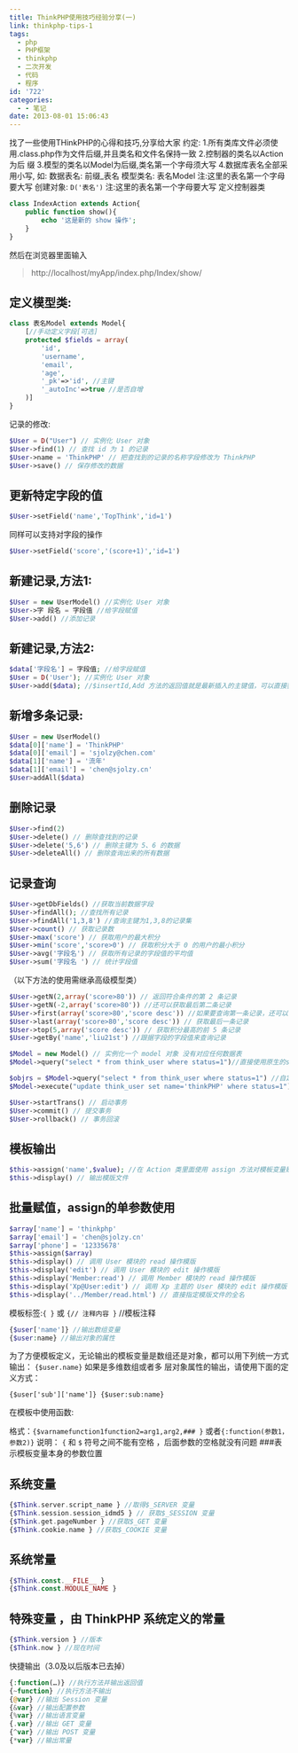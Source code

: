 ```yaml
---
title: ThinkPHP使用技巧经验分享(一)
link: thinkphp-tips-1
tags:
  - php
  - PHP框架
  - thinkphp
  - 二次开发
  - 代码
  - 程序
id: '722'
categories:
  - - 笔记
date: 2013-08-01 15:06:43
---
```


找了一些使用THinkPHP的心得和技巧,分享给大家 约定: 1.所有类库文件必须使用.class.php作为文件后缀,并且类名和文件名保持一致 2.控制器的类名以Action为后 缀 3.模型的类名以Model为后缀,类名第一个字母须大写 4.数据库表名全部采用小写, 如: 数据表名: 前缀_表名 模型类名: 表名Model 注:这里的表名第一个字母要大写 创建对象: `D('表名')` 注:这里的表名第一个字母要大写 定义控制器类

```php
class IndexAction extends Action{
    public function show(){
        echo '这是新的 show 操作';
    }
}
```

然后在浏览器里面输入

> http://localhost/myApp/index.php/Index/show/

## 定义模型类:

```php
class 表名Model extends Model{
    [//手动定义字段[可选]
    protected $fields = array(
        'id',
        'username',
        'email',
        'age',
        '_pk'=>'id', //主键
        '_autoInc'=>true //是否自增
    )]
}
```

记录的修改:

```php
$User = D("User") // 实例化 User 对象
$User->find(1) // 查找 id 为 1 的记录
$User->name = 'ThinkPHP' // 把查找到的记录的名称字段修改为 ThinkPHP
$User->save() // 保存修改的数据
```

## 更新特定字段的值

```php
$User->setField('name','TopThink','id=1')
```

同样可以支持对字段的操作

```php
$User->setField('score','(score+1)','id=1')
```

## 新建记录,方法1:

```php
$User = new UserModel() //实例化 User 对象
$User->字 段名 = 字段值 //给字段赋值
$User->add() //添加记录
```

## 新建记录,方法2:

```php
$data['字段名'] = 字段值; //给字段赋值
$User = D('User'); //实例化 User 对象
$User->add($data); //$insertId,Add 方法的返回值就是最新插入的主键值，可以直接获取。
```

## 新增多条记录:

```php
$User = new UserModel()
$data[0]['name'] = 'ThinkPHP'
$data[0]['email'] = 'sjolzy@chen.com'
$data[1]['name'] = '流年'
$data[1]['email'] = 'chen@sjolzy.cn'
$User>addAll($data)
```

## 删除记录

```php
$User->find(2)
$User->delete() // 删除查找到的记录
$User->delete('5,6') // 删除主键为 5、6 的数据
$User->deleteAll() // 删除查询出来的所有数据
```

## 记录查询

```php
$User->getDbFields() //获取当前数据字段
$User->findAll(); //查找所有记录
$User->findAll('1,3,8') //查询主键为1,3,8的记录集
$User->count() // 获取记录数
$User->max('score') // 获取用户的最大积分
$User->min('score','score>0') // 获取积分大于 0 的用户的最小积分
$User->avg('字段名') // 获取所有记录的字段值的平均值
$User->sum('字段名 ') // 统计字段值
```

（以下方法的使用需继承高级模型类）

```php
$User->getN(2,array('score>80')) // 返回符合条件的第 2 条记录
$User->getN(-2,array('score>80')) //还可以获取最后第二条记录
$User->first(array('score>80','score desc')) //如果要查询第一条记录，还可以使用
$User->last(array('score>80','score desc')) // 获取最后一条记录
$User->top(5,array('score desc')) // 获取积分最高的前 5 条记录
$User->getBy('name','liu21st') //跟据字段的字段值来查询记录

$Model = new Model() // 实例化一个 model 对象 没有对应任何数据表
$Model->query("select * from think_user where status=1")//直接使用原生的sql语句

$objrs = $Model->query("select * from think_user where status=1") //自定义查询
$Model->execute("update think_user set name='thinkPHP' where status=1") //用于更新和写入数据的 sql 操作，返回影响的记录数

$User->startTrans() // 启动事务
$User->commit() // 提交事务
$User->rollback() // 事务回滚
```

## 模板输出

```php
$this->assign('name',$value); //在 Action 类里面使用 assign 方法对模板变量赋值，无论何种变量类型都统一使用 assign 赋值
$this->display() // 输出模版文件
```

## 批量赋值，assign的单参数使用

```php
$array['name'] = 'thinkphp'
$array['email'] = 'chen@sjolzy.cn'
$array['phone'] = '12335678'
$this->assign($array)
$this->display() // 调用 User 模块的 read 操作模版
$this->display('edit') // 调用 User 模块的 edit 操作模版
$this->display('Member:read') // 调用 Member 模块的 read 操作模版
$this->display('Xp@User:edit') // 调用 Xp 主题的 User 模块的 edit 操作模版
$this->display('../Member/read.html') // 直接指定模版文件的全名
```

模板标签:`{ }` 或 `{// 注释内容 }` //模板注释

```php
{$user['name']} //输出数组变量
{$user:name} //输出对象的属性
```

为了方便模板定义，无论输出的模板变量是数组还是对象，都可以用下列统一方式输出： `{$user.name}` 如果是多维数组或者多 层对象属性的输出，请使用下面的定义方式：

`{$user['sub']['name']} {$user:sub:name}`

在模板中使用函数:

格式：`{$varnamefunction1function2=arg1,arg2,### }` 或者`{:function(参数1，参数2)}` 说明： `{` 和 `$` 符号之间不能有空格 ，后面参数的空格就没有问题 ###表示模板变量本身的参数位置 

## 系统变量

```php
{$Think.server.script_name } //取得$_SERVER 变量
{$Think.session.session_idmd5 } // 获取$_SESSION 变量
{$Think.get.pageNumber } //获取$_GET 变量
{$Think.cookie.name } //获取$_COOKIE 变量
```

## 系统常量

```php
{$Think.const.__FILE__ }
{$Think.const.MODULE_NAME }
```

## 特殊变量 ，由 ThinkPHP 系统定义的常量

```php
{$Think.version } //版本
{$Think.now } //现在时间
```

快捷输出（3.0及以后版本已去掉）

```php
{:function(…)} //执行方法并输出返回值
{~function} //执行方法不输出
{@var} //输出 Session 变量
{&var} //输出配置参数
{%var} //输出语言变量
{.var} //输出 GET 变量
{^var} //输出 POST 变量
{*var} //输出常量
```
